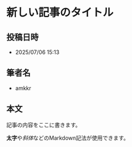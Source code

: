 # 新しい記事のタイトル

## 投稿日時
- 2025/07/06 15:13

## 筆者名
- amkkr

## 本文
記事の内容をここに書きます。

**太字**や*斜体*などのMarkdown記法が使用できます。

